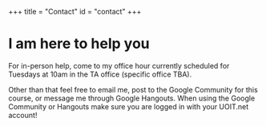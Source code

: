 +++
title = "Contact"
id = "contact"
+++

# I am here to help you

For in-person help, come to my office hour currently scheduled for Tuesdays at 10am in the TA office (specific office TBA). 

Other than that feel free to email me, post to the Google Community for this course, or message me through Google Hangouts. When using the Google Community or Hangouts make sure you are logged in with your UOIT.net account! 
